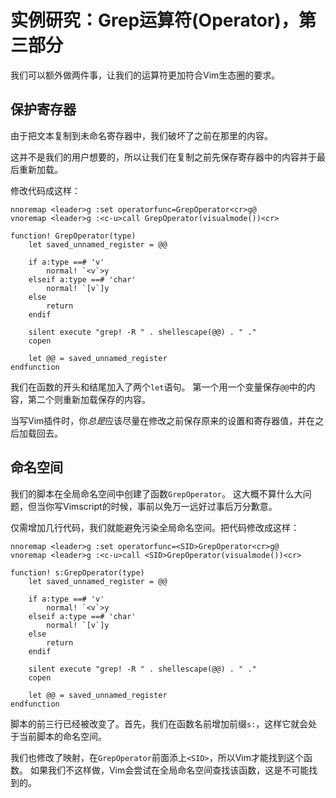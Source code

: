 
实例研究：Grep运算符(Operator)，第三部分
=====================================

我们可以额外做两件事，让我们的运算符更加符合Vim生态圈的要求。

保护寄存器
----------------

由于把文本复制到未命名寄存器中，我们破坏了之前在那里的内容。

这并不是我们的用户想要的，所以让我们在复制之前先保存寄存器中的内容并于最后重新加载。

修改代码成这样：

    nnoremap <leader>g :set operatorfunc=GrepOperator<cr>g@
    vnoremap <leader>g :<c-u>call GrepOperator(visualmode())<cr>

    function! GrepOperator(type)
        let saved_unnamed_register = @@

        if a:type ==# 'v'
            normal! `<v`>y
        elseif a:type ==# 'char'
            normal! `[v`]y
        else
            return
        endif

        silent execute "grep! -R " . shellescape(@@) . " ."
        copen

        let @@ = saved_unnamed_register
    endfunction

我们在函数的开头和结尾加入了两个`let`语句。
第一个用一个变量保存`@@`中的内容，第二个则重新加载保存的内容。

当写Vim插件时，你*总是*应该尽量在修改之前保存原来的设置和寄存器值，并在之后加载回去。

命名空间
-----------

我们的脚本在全局命名空间中创建了函数`GrepOperator`。
这大概不算什么大问题，但当你写Vimscript的时候，事前以免万一远好过事后万分歉意。

仅需增加几行代码，我们就能避免污染全局命名空间。把代码修改成这样：

    nnoremap <leader>g :set operatorfunc=<SID>GrepOperator<cr>g@
    vnoremap <leader>g :<c-u>call <SID>GrepOperator(visualmode())<cr>

    function! s:GrepOperator(type)
        let saved_unnamed_register = @@

        if a:type ==# 'v'
            normal! `<v`>y
        elseif a:type ==# 'char'
            normal! `[v`]y
        else
            return
        endif

        silent execute "grep! -R " . shellescape(@@) . " ."
        copen

        let @@ = saved_unnamed_register
    endfunction

脚本的前三行已经被改变了。首先，我们在函数名前增加前缀`s:`，这样它就会处于当前脚本的命名空间。

我们也修改了映射，在`GrepOperator`前面添上`<SID>`，所以Vim才能找到这个函数。
如果我们不这样做，Vim会尝试在全局命名空间查找该函数，这是不可能找到的。

